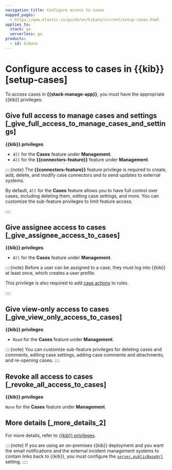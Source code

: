 ```yaml
---
navigation_title: Configure access to cases
mapped_pages:
  - https://www.elastic.co/guide/en/kibana/current/setup-cases.html
applies_to:
  stack: ga
  serverless: ga
products:
  - id: kibana
---
```


# Configure access to cases in {{kib}} [setup-cases]

To access cases in **{{stack-manage-app}}**, you must have the appropriate {{kib}} privileges:

## Give full access to manage cases and settings [_give_full_access_to_manage_cases_and_settings]

**{{kib}} privileges**

* `All` for the **Cases** feature under **Management**.
* `All` for the **{{connectors-feature}}** feature under **Management**.

::::{note}
The **{{connectors-feature}}** feature privilege is required to create, add, delete, and modify case connectors and to send updates to external systems.

By default, `All` for the **Cases** feature allows you to have full control over cases, including deleting them, editing case settings, and more. You can customize the sub-feature privileges to limit feature access.

::::

## Give assignee access to cases [_give_assignee_access_to_cases]

**{{kib}} privileges**

* `All` for the **Cases** feature under **Management**.

::::{note}
Before a user can be assigned to a case, they must log into {{kib}} at least once, which creates a user profile.

This privilege is also required to add [case actions](kibana://reference/connectors-kibana/cases-action-type.md) to rules.

::::

## Give view-only access to cases [_give_view_only_access_to_cases]

**{{kib}} privileges**

* `Read` for the **Cases** feature under **Management**.

::::{note}
You can customize sub-feature privileges for deleting cases and comments, editing case settings, adding case comments and attachments, and re-opening cases.
::::

## Revoke all access to cases [_revoke_all_access_to_cases]

**{{kib}} privileges**

`None` for the **Cases** feature under **Management**.

## More details [_more_details_2]

For more details, refer to [{{kib}} privileges](../../../deploy-manage/users-roles/cluster-or-deployment-auth/kibana-privileges.md).

::::{note}
If you are using an on-premises {{kib}} deployment and you want the email notifications and the external incident management systems to contain links back to {{kib}}, you must configure the [`server.publicBaseUrl`](kibana://reference/configuration-reference/general-settings.md#server-publicbaseurl) setting.
::::
